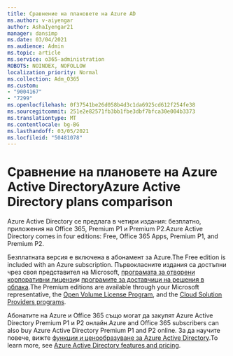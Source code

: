 ```yaml
---
title: Сравнение на плановете на Azure AD
ms.author: v-aiyengar
author: AshaIyengar21
manager: dansimp
ms.date: 03/04/2021
ms.audience: Admin
ms.topic: article
ms.service: o365-administration
ROBOTS: NOINDEX, NOFOLLOW
localization_priority: Normal
ms.collection: Adm_O365
ms.custom:
- "9004167"
- "7299"
ms.openlocfilehash: 0f37541be26d058b4d3c1da6925cd612f254fe38
ms.sourcegitcommit: 251e2e82571fb3bb1fbe3dbf7bfca30e004b3373
ms.translationtype: MT
ms.contentlocale: bg-BG
ms.lasthandoff: 03/05/2021
ms.locfileid: "50481078"
---
```

# <a name="azure-active-directory-plans-comparison"></a><span data-ttu-id="ea4e9-102">Сравнение на плановете на Azure Active Directory</span><span class="sxs-lookup"><span data-stu-id="ea4e9-102">Azure Active Directory plans comparison</span></span>

<span data-ttu-id="ea4e9-103">Azure Active Directory се предлага в четири издания: безплатно, приложения на Office 365, Premium P1 и Premium P2.</span><span class="sxs-lookup"><span data-stu-id="ea4e9-103">Azure Active Directory comes in four editions: Free, Office 365 Apps, Premium P1, and Premium P2.</span></span>

<span data-ttu-id="ea4e9-104">Безплатната версия е включена в абонамент за Azure.</span><span class="sxs-lookup"><span data-stu-id="ea4e9-104">The Free edition is included with an Azure subscription.</span></span> <span data-ttu-id="ea4e9-105">Първокласните издания са достъпни чрез своя представител на Microsoft, [програмата за отворени корпоративни лицензи](https://go.microsoft.com/fwlink/?linkid=2110873)и [програмите за доставчици на решения в облака](https://go.microsoft.com/fwlink/?LinkId=614968&clcid=0x409).</span><span class="sxs-lookup"><span data-stu-id="ea4e9-105">The Premium editions are available through your Microsoft representative, the [Open Volume License Program](https://go.microsoft.com/fwlink/?linkid=2110873), and the [Cloud Solution Providers programs](https://go.microsoft.com/fwlink/?LinkId=614968&clcid=0x409).</span></span>

<span data-ttu-id="ea4e9-106">Абонатите на Azure и Office 365 също могат да закупят Azure Active Directory Premium P1 и P2 онлайн.</span><span class="sxs-lookup"><span data-stu-id="ea4e9-106">Azure and Office 365 subscribers can also buy Azure Active Directory Premium P1 and P2 online.</span></span> <span data-ttu-id="ea4e9-107">За да научите повече, вижте [функции и ценообразуване за Azure Active Directory](https://go.microsoft.com/fwlink/?linkid=2081447).</span><span class="sxs-lookup"><span data-stu-id="ea4e9-107">To learn more, see [Azure Active Directory features and pricing](https://go.microsoft.com/fwlink/?linkid=2081447).</span></span>
